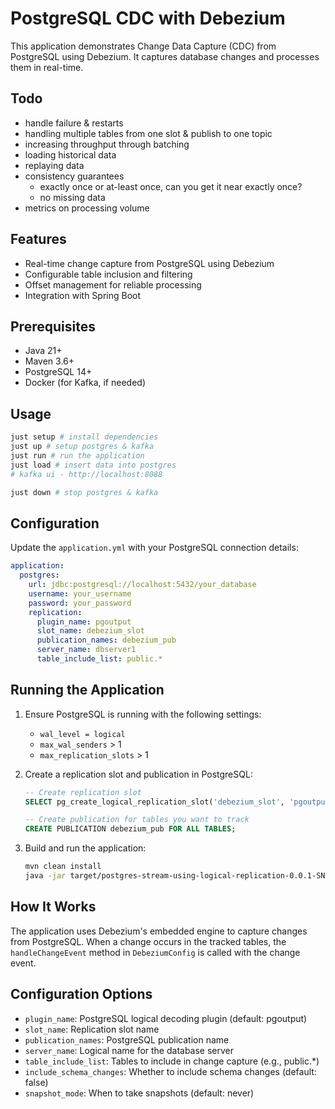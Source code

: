 # PostgreSQL CDC with Debezium

This application demonstrates Change Data Capture (CDC) from PostgreSQL using Debezium. It captures database changes and processes them in real-time.

## Todo
- handle failure & restarts
- handling multiple tables from one slot & publish to one topic
- increasing throughput through batching
- loading historical data
- replaying data
- consistency guarantees
  - exactly once or at-least once, can you get it near exactly once?
  - no missing data
- metrics on processing volume


## Features

- Real-time change capture from PostgreSQL using Debezium
- Configurable table inclusion and filtering
- Offset management for reliable processing
- Integration with Spring Boot

## Prerequisites

- Java 21+
- Maven 3.6+
- PostgreSQL 14+
- Docker (for Kafka, if needed)

## Usage
```bash
just setup # install dependencies
just up # setup postgres & kafka
just run # run the application
just load # insert data into postgres
# kafka ui - http://localhost:8088

just down # stop postgres & kafka
```

## Configuration

Update the `application.yml` with your PostgreSQL connection details:

```yaml
application:
  postgres:
    url: jdbc:postgresql://localhost:5432/your_database
    username: your_username
    password: your_password
    replication:
      plugin_name: pgoutput
      slot_name: debezium_slot
      publication_names: debezium_pub
      server_name: dbserver1
      table_include_list: public.*
```

## Running the Application

1. Ensure PostgreSQL is running with the following settings:
   - `wal_level = logical`
   - `max_wal_senders` > 1
   - `max_replication_slots` > 1

2. Create a replication slot and publication in PostgreSQL:
   ```sql
   -- Create replication slot
   SELECT pg_create_logical_replication_slot('debezium_slot', 'pgoutput');

   -- Create publication for tables you want to track
   CREATE PUBLICATION debezium_pub FOR ALL TABLES;
   ```

3. Build and run the application:
   ```bash
   mvn clean install
   java -jar target/postgres-stream-using-logical-replication-0.0.1-SNAPSHOT.jar
   ```

## How It Works

The application uses Debezium's embedded engine to capture changes from PostgreSQL. When a change occurs in the tracked tables, the `handleChangeEvent` method in `DebeziumConfig` is called with the change event.

## Configuration Options

- `plugin_name`: PostgreSQL logical decoding plugin (default: pgoutput)
- `slot_name`: Replication slot name
- `publication_names`: PostgreSQL publication name
- `server_name`: Logical name for the database server
- `table_include_list`: Tables to include in change capture (e.g., public.*)
- `include_schema_changes`: Whether to include schema changes (default: false)
- `snapshot_mode`: When to take snapshots (default: never)
